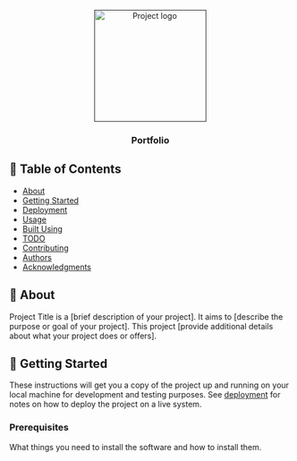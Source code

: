 <p align="center">
  <a href="" rel="noopener">
    <img width=200px height=200px src="https://www.calameo.com/read/006575766bc9d83e07236" alt="Project logo">
  </a>
</p>
<h3 align="center">Portfolio</h3>
<div align="center">
 
</div>


## 📝 Table of Contents
- [About](#about)
- [Getting Started](#getting_started)
- [Deployment](#deployment)
- [Usage](#usage)
- [Built Using](#built_using)
- [TODO](../TODO.md)
- [Contributing](../CONTRIBUTING.md)
- [Authors](#authors)
- [Acknowledgments](#acknowledgement)
## 🧐 About <a name = "about"></a>
Project Title is a [brief description of your project]. It aims to [describe the purpose or goal of your project]. This project [provide additional details about what your project does or offers].

## 🏁 Getting Started <a name = "getting_started"></a>
These instructions will get you a copy of the project up and running on your local machine for development and testing purposes. See [deployment](#deployment) for notes on how to deploy the project on a live system.
### Prerequisites
What things you need to install the software and how to install them.
